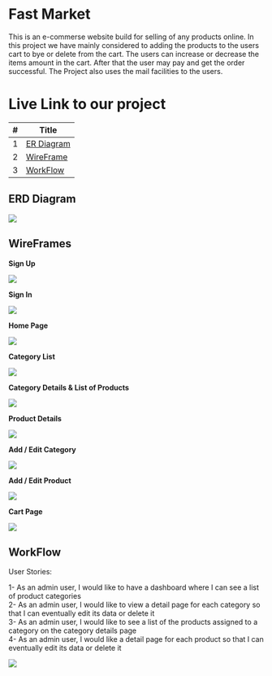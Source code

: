 # Fast Market

This is an e-commerse website build for selling of any products online. In this project we have mainly considered to adding the products to the users cart to bye or delete from the cart. The users can increase or decrease the items amount in the cart. After that the user may pay and get the order successful. The Project also uses the mail facilities to the users.

# Live Link to our project
[](https://fastmarket20220626025535.azurewebsites.net/)

#|Title
---|-----
1|[ER Diagram](#erd-diagram)
2|[WireFrame](#wireframes)
3|[WorkFlow](#workflow)


## ERD Diagram
![](./img/ERD.drawio.png)

## WireFrames

**Sign Up**

![](./img/SignUp.png)

**Sign In**

![](./img/SignIn.png)

**Home Page**

![](./img/HomePage.png)  

**Category List**

![](./img/ListOfCategories.png) 

**Category Details & List of Products**

![](./img/CategoryDetails.png)   

**Product Details**

![](./img/ProductDetails.png)  

**Add / Edit Category**

![](./img/AddEditCategory.png)  

**Add / Edit Product**

![](./img/AddEditProduct.png)  

**Cart Page**

![](./img/CartPage.png)   


## WorkFlow

User Stories:

1- As an admin user, I would like to have a dashboard where I can see a list of product categories  
2- As an admin user, I would like to view a detail page for each category so that I can eventually edit its data or delete it  
3- As an admin user, I would like to see a list of the products assigned to a category on the category details page  
4- As an admin user, I would like a detail page for each product so that I can eventually edit its data or delete it  

![](./img/WorkFlow.png)
